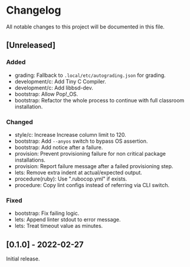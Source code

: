 Changelog
=========

All notable changes to this project will be documented in this file.

[Unreleased]
--------------------

### Added

- grading: Fallback to `.local/etc/autograding.json` for grading.
- development/c: Add Tiny C Compiler.
- development/c: Add libbsd-dev.
- bootstrap: Allow Pop!_OS.
- bootstrap: Refactor the whole process to continue with full classroom installation.

### Changed

- style/c: Increase Increase column limit to 120.
- bootstrap: Add `--anyos` switch to bypass OS assertion.
- bootstrap: Add notice after a failure.
- provision: Prevent provisioning failure for non critical package installations.
- provision: Report failure message after a failed provisioning step.
- lets: Remove extra indent at actual/expected output.
- procedure(ruby): Use ".rubocop.yml" if exists.
- procedure: Copy lint configs instead of referring via CLI switch.

### Fixed

- bootstrap: Fix failing logic.
- lets: Append linter stdout to error message.
- lets: Treat timeout value as minutes.

[0.1.0] - 2022-02-27
--------------------

Initial release.
